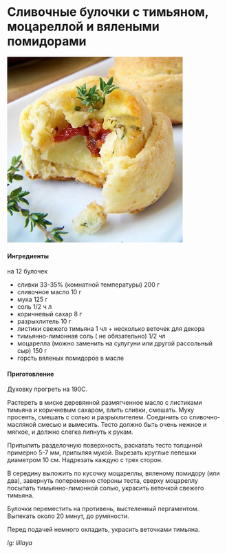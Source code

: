 ﻿---
image: ../pics/cream-bun-mozarella.jpg
---
# Сливочные булочки с тимьяном, моцареллой и вялеными помидорами

![Сливочные булочки с тимьяном, моцареллой и вялеными помидорами](../pics/cream-bun-mozarella.jpg)

#### Ингредиенты

на 12 булочек

* сливки 33-35% \(комнатной температуры\) 200 г
* сливочное масло 10 г
* мука 125 г
* соль 1/2 ч л
* коричневый сахар 8 г
* разрыхлитель 10 г
* листики свежего тимьяна 1 чл + несколько веточек для декора
* тимьянно-лимонная соль \( не обязательно\) 1/2 чл
* моцарелла \(можно заменить на сулугуни или другой рассольный сыр\) 150 г
* горсть вяленых помидоров в масле

#### Приготовление

Духовку прогреть на 190С.

Растереть в миске деревянной размягченное масло с листиками тимьяна и коричневым сахаром, влить сливки, смешать. Муку просеять, смешать с солью и разрыхлителем. Соединить со сливочно-масляной смесью и вымесить. Тесто должно быть очень нежное и мягкое, и должно слегка липнуть к рукам.

Припылить разделочную поверхность, раскатать тесто толщиной примерно 5-7 мм, припыляя мукой. Вырезать круглые лепешки диаметром 10 см. Надрезать каждую с трех сторон. 

В середину выложить по кусочку моцареллы, вяленому помидору \(или два\), завернуть попеременно стороны теста, сверху моцареллу посыпать тимьянно-лимонной солью, украсить веточкой свежего тимьяна.

Булочки переместить на противень, выстеленный пергаментом. Выпекать около 20 минут, до румяности.

Перед подачей немного охладить, украсить веточками тимьяна.

*lg: lillaya*
